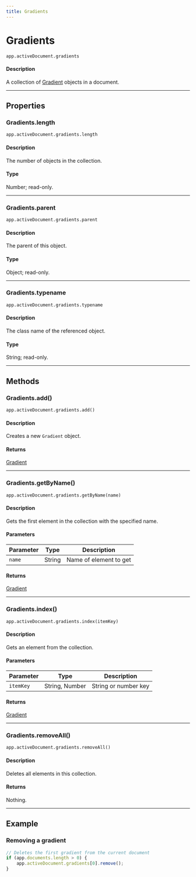 ```yaml
---
title: Gradients
---
```

# Gradients

`app.activeDocument.gradients`

#### Description

A collection of [Gradient](.././Gradient) objects in a document.

---

## Properties

### Gradients.length

`app.activeDocument.gradients.length`

#### Description

The number of objects in the collection.

#### Type

Number; read-only.

---

### Gradients.parent

`app.activeDocument.gradients.parent`

#### Description

The parent of this object.

#### Type

Object; read-only.

---

### Gradients.typename

`app.activeDocument.gradients.typename`

#### Description

The class name of the referenced object.

#### Type

String; read-only.

---

## Methods

### Gradients.add()

`app.activeDocument.gradients.add()`

#### Description

Creates a new `Gradient` object.

#### Returns

[Gradient](.././Gradient)

---

### Gradients.getByName()

`app.activeDocument.gradients.getByName(name)`

#### Description

Gets the first element in the collection with the specified name.

#### Parameters

| Parameter |  Type  |      Description       |
| --------- | ------ | ---------------------- |
| `name`    | String | Name of element to get |

#### Returns

[Gradient](.././Gradient)

---

### Gradients.index()

`app.activeDocument.gradients.index(itemKey)`

#### Description

Gets an element from the collection.

#### Parameters

| Parameter |      Type      |     Description      |
| --------- | -------------- | -------------------- |
| `itemKey` | String, Number | String or number key |

#### Returns

[Gradient](.././Gradient)

---

### Gradients.removeAll()

`app.activeDocument.gradients.removeAll()`

#### Description

Deletes all elements in this collection.

#### Returns

Nothing.

---

## Example

### Removing a gradient

```javascript
// Deletes the first gradient from the current document
if (app.documents.length > 0) {
    app.activeDocument.gradients[0].remove();
}
```
